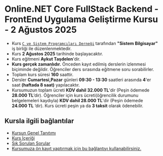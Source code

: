 # Online.NET Core FullStack Backend - FrontEnd Uygulama Geliştirme Kursu - 2 Ağustos 2025

+ Kurs [`C ve Sistem Programcıları Derneği`](http://www.csystem.org/) tarafından __"Sistem Bilgisayar"__ iş birliği ile düzenlenmektedir.
+ Kurs __2 Ağustos 2025__ tarihinde başlayacaktır.
+ Kurs eğitmeni __Aykut Taşdelen__'dir.
+ __Kurs gerçek zamanlıdır.__ Önceden kayıt edilmiş derslerin izlenmesi biçiminde değildir. Öğrenciler ders sırasında eğitmene soru sorabilirler.
+ Toplam kurs süresi  __160__ saattir. 
+ Dersler __Cumartesi,Pazar__ günleri __09:30 - 13:30__ saatleri arasında __4__'er saat __(haftada 8 saat)__ yapılacaktır.
+  Kursumuzun toplam ücreti __KDV dahil 32.000 TL__'dir (Peşin ödemede __28.000 TL__’dir). Öğrenciler için kurs ücreti(öğrencilik durumunu belgelemeleri kaydıyla) __KDV dahil 28.000 TL__'dir (Peşin ödemede __24.000 TL__ ’dir). Kurs ücreti peşin ya da __3 taksit__ olarak ödenebilir.

## Kursla ilgili bağlantılar
+ [Kursun Genel Tanıtımı](https://github.com/CSD-1993/Online-.NET-Core-FullStack-Backend-FrontEnd-Uygulama-Gelistirme-Kursu-26-Nisan-2025/blob/main/kurs_tanitimi.md)
+ [Kurs İçeriği](https://github.com/CSD-1993/Online-.NET-Core-FullStack-Backend-FrontEnd-Uygulama-Gelistirme-Kursu-26-Nisan-2025/blob/main/kurs_icerigi.md)
+ [Sık Sorulan Sorular](https://github.com/CSD-1993/Online-.NET-Core-FullStack-Backend-FrontEnd-Uygulama-Gelistirme-Kursu-26-Nisan-2025/blob/main/sss.md)
+ [Kursumuza ön kayıt yaptırmak için bu bağlantıyı kullanabilirsiniz.](https://us06web.zoom.us/meeting/register/nKMLiPOpQYyam29teFdCWw#/registration)

